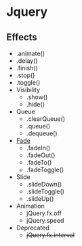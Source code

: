 # Jquery
## Effects
- .animate()
- .delay()
- .finish()
- .stop()
- .toggle()
- Visibility
    - .show()
    - .hide()
- Queue
    - .clearQueue()
    - .queue()
    - .dequeue()
- [Fade](jq-effect-fade.html)
    - .fadeIn()
    - .fadeOut()
    - .fadeTo()
    - .fadeToggle()
- Slide
    - .slideDown()
    - .slideToggle()
    - .slideUp()
- Animation
    - jQuery.fx.off
    - jQuery.speed
- Deprecated
    - ~~jQuery.fx.interval~~